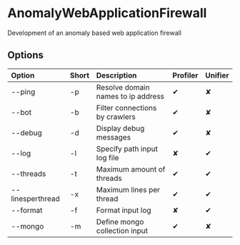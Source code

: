 # AnomalyWebApplicationFirewall
Development of an anomaly based web application firewall


## Options 

| Option | Short | Description | Profiler | Unifier
|:-------------|:-------------|:-----|:------|:------|
| --ping | -p | Resolve domain names to ip address | ✔ | ✘ |
| --bot | -b | Filter connections by crawlers | ✔ | ✘ |
| --debug | -d | Display debug messages | ✔ | ✘ |
| --log | -l | Specify path input log file | ✘ | ✔ |
| --threads | -t | Maximum amount of threads | ✔ | ✔ |
| --linesperthread | -x | Maximum lines per thread | ✔ | ✔ |
| --format | -f | Format input log | ✘ | ✔ |
| --mongo | -m | Define mongo collection input | ✔ | ✘ |
